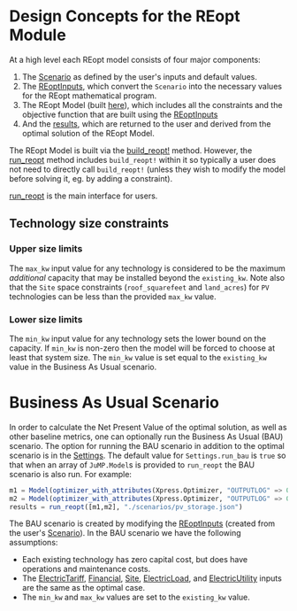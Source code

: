 # Design Concepts for the REopt Module
At a high level each REopt model consists of four major components:
1. The [Scenario](@ref) as defined by the user's inputs and default values.
2. The [REoptInputs](@ref), which convert the `Scenario` into the necessary values for the REopt mathematical program.
3. The REopt Model (built [here](https://github.com/NREL/REopt/blob/master/src/core/reopt.jl)), which includes all the constraints and the objective function that are built using the [REoptInputs](@ref)
4. And the [results](https://github.com/NREL/REopt/blob/master/src/results/results.jl), which are returned to the user and derived from the optimal solution of the REopt Model.

The REopt Model is built via the [build_reopt!](@ref) method. However, the [run_reopt](@ref) method includes `build_reopt!` within it so typically a user does not need to directly call `build_reopt!` (unless they wish to modify the model before solving it, eg. by adding a constraint).

[run_reopt](@ref) is the main interface for users.

## Technology size constraints

### Upper size limits
The `max_kw` input value for any technology is considered to be the maximum _additional_ capacity that may be installed beyond the `existing_kw`. Note also that the `Site` space constraints (`roof_squarefeet` and `land_acres`) for `PV` technologies can be less than the provided `max_kw` value.

### Lower size limits
The `min_kw` input value for any technology sets the lower bound on the capacity. If `min_kw` is non-zero then the model will be forced to choose at least that system size. The `min_kw` value is set equal to the `existing_kw` value in the Business As Usual scenario.

# Business As Usual Scenario
In order to calculate the Net Present Value of the optimal solution, as well as other baseline metrics, one can optionally run the Business As Usual (BAU) scenario. The option for running the BAU scenario in addition to the optimal scenario is in the [Settings](@ref). The default value for `Settings.run_bau` is `true` so that when an array of `JuMP.Model`s is provided to `run_reopt` the BAU scenario is also run. For example:
```julia
m1 = Model(optimizer_with_attributes(Xpress.Optimizer, "OUTPUTLOG" => 0))
m2 = Model(optimizer_with_attributes(Xpress.Optimizer, "OUTPUTLOG" => 0))
results = run_reopt([m1,m2], "./scenarios/pv_storage.json")
```

The BAU scenario is created by modifying the [REoptInputs](@ref) (created from the user's [Scenario](@ref)). In the BAU scenario we have the following assumptions:
- Each existing technology has zero capital cost, but does have operations and maintenance costs.
- The [ElectricTariff](@ref), [Financial](@ref), [Site](@ref), [ElectricLoad](@ref), and [ElectricUtility](@ref) inputs are the same as the optimal case.
- The `min_kw` and `max_kw` values are set to the `existing_kw` value.